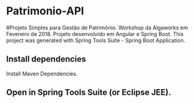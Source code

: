 # Patrimonio-API
#Projeto Simples para Gestão de Patrimônio. Workshop da Algaworks em Fevereiro de 2018. Projeto desenvolvido em Angular e Spring Boot.
This project was generated with Spring Tools Suite - Spring Boot Application.

## Install dependencies
Install Maven Dependencies.

## Open in Spring Tools Suite (or Eclipse JEE).
